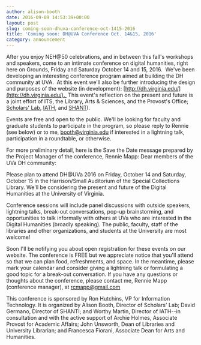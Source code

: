 ```yaml
---
author: alison-booth
date: 2016-09-09 14:53:39+00:00
layout: post
slug: coming-soon-dhuva-conference-oct-1415-2016
title: 'Coming soon: DH@UVA Conference Oct. 14&15, 2016'
category: announcement
---
```


After you enjoy NEH@50 celebrations, and in between this fall's workshops and speakers, come to an intimate conference on digital humanities, right here on Grounds, Friday and Saturday October 14 and 15, 2016.  We've been developing an interesting conference program aimed at building the DH community at UVA.  At this event we'll also be further introducing the design and purposes of the website (in development): [http://dh.virginia.edu/](http://dh.virginia.edu/).  This event's reflection on the present and future is a joint effort of ITS, the Library, Arts & Sciences, and the Provost's Office; [Scholars' Lab](http://scholarslab.org/), [IATH](http://www.iath.virginia.edu/), and [SHANT](http://shanti.virginia.edu/)I.

Events are free and open to the public. We'll be looking for faculty and graduate students to participate in the program, so please reply to Rennie (see below) or to me, booth@virginia.edu if interested in a lightning talk, participation in a roundtable, or otherwise.

For more preliminary detail, here is the Save the Date message prepared by the Project Manager of the conference, Rennie Mapp:
Dear members of the UVa DH community:

Please plan to attend DH@UVa 2016 on Friday, October 14 and Saturday, October 15 in the Harrison/Small Auditorium of the Special Collections Library. We'll be considering the present and future of the Digital Humanities at the University of Virginia.

Conference sessions will include panel discussions with outside speakers, lightning talks, break-out conversations, pop-up brainstorming, and opportunities to talk informally with others at UVa who are interested in the Digital Humanities (broadly speaking). The public, faculty, staff of the libraries and other organizations, and students at the University are most welcome!

Soon I'll be notifying you about open registration for these events on our website. The conference is FREE but we appreciate notice that you'll attend so that we can plan food, refreshments, and space. In the meantime, please mark your calendar and consider giving a lightning talk or formulating a good topic for a break-out conversation. If you have any questions or thoughts about the conference, please contact me, Rennie Mapp (conference manager), at rcmapp@gmail.com

This conference is sponsored by Ron Hutchins, VP for Information Technology. It is organized by Alison Booth, Director of Scholars' Lab; David Germano, Director of SHANTI; and Worthy Martin, Director of IATH--in consultation and with the active support of Archie Holmes, Associate Provost for Academic Affairs; John Unsworth, Dean of Libraries and University Librarian; and Francesca Fiorani, Associate Dean for Arts and Humanities.
